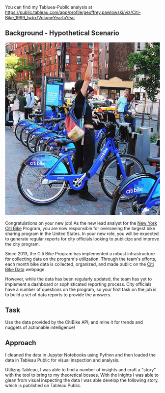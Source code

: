 You can find my Tabluea-Public analysis at https://public.tableau.com/app/profile/geoffrey.pawlowski/viz/Citi-Bike_1999_twbx/VolumeYeartoYear

## Background - Hypothetical Scenario

![Citi-Bikes](Images/citi-bike-station-bikes.jpg)

Congratulations on your new job! As the new lead analyst for the [New York Citi Bike](https://en.wikipedia.org/wiki/Citi_Bike) Program, you are now responsible for overseeing the largest bike sharing program in the United States. In your new role, you will be expected to generate regular reports for city officials looking to publicize and improve the city program.

Since 2013, the Citi Bike Program has implemented a robust infrastructure for collecting data on the program's utilization. Through the team's efforts, each month bike data is collected, organized, and made public on the [Citi Bike Data](https://www.citibikenyc.com/system-data) webpage.

However, while the data has been regularly updated, the team has yet to implement a dashboard or sophisticated reporting process. City officials have a number of questions on the program, so your first task on the job is to build a set of data reports to provide the answers.

## Task

Use the data provided by the CitiBike API, and mine it for trends and nuggets of actionable intelligence!  

## Approach

I cleaned the data in Jupyter Notebooks using Python and then loaded the data in Tableau Public for visual inspection and analysis.  

Utilizng Tableau, I was able to find a number of insights and craft a "story" with the tool to bring to my theoretical bosses.  With the inights I was able to glean from visual inspecting the data I was able develop the following story, which is published on Tableau Public.  
